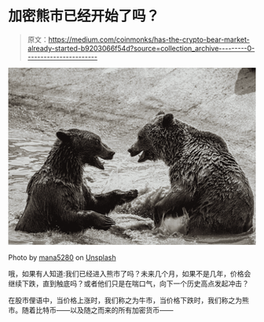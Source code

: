 # 加密熊市已经开始了吗？

> 原文：<https://medium.com/coinmonks/has-the-crypto-bear-market-already-started-b9203066f54d?source=collection_archive---------0----------------------->

![](img/0f7f823836eaf69bd4d91b474dc78adb.png)

Photo by [mana5280](https://unsplash.com/@mana5280?utm_source=medium&utm_medium=referral) on [Unsplash](https://unsplash.com?utm_source=medium&utm_medium=referral)

哦，如果有人知道:我们已经进入熊市了吗？未来几个月，如果不是几年，价格会继续下跌，直到触底吗？或者他们只是在喘口气，向下一个历史高点发起冲击？

在股市俚语中，当价格上涨时，我们称之为牛市，当价格下跌时，我们称之为熊市。随着比特币——以及随之而来的所有加密货币——